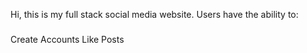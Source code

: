 Hi, this is my full stack social media website. 
Users have the ability to:

### 
Create Accounts
Like Posts
###


